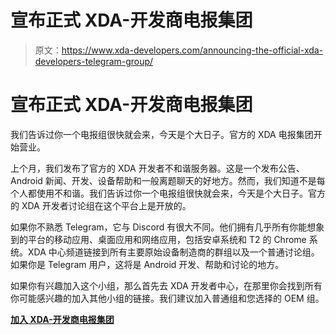 # 宣布正式 XDA-开发商电报集团

> 原文：<https://www.xda-developers.com/announcing-the-official-xda-developers-telegram-group/>

# 宣布正式 XDA-开发商电报集团

我们告诉过你一个电报组很快就会来，今天是个大日子。官方的 XDA 电报集团开始营业。

上个月，我们发布了官方的 XDA 开发者不和谐服务器。这是一个发布公告、Android 新闻、开发、设备帮助和一般离题聊天的好地方。然而，我们知道不是每个人都使用不和谐。我们告诉过你一个电报组很快就会来，今天是个大日子。官方的 XDA 开发者讨论组在这个平台上是开放的。

如果你不熟悉 Telegram，它与 Discord 有很大不同。他们拥有几乎所有你能想象到的平台的移动应用、桌面应用和网络应用，包括安卓系统和 T2 的 Chrome 系统。XDA 中心频道链接到所有主要原始设备制造商的群组以及一个普通讨论组。如果你是 Telegram 用户，这将是 Android 开发、帮助和讨论的地方。

如果你有兴趣加入这个小组，那么首先去 XDA 开发者中心，在那里你会找到所有你可能感兴趣的加入其他小组的链接。我们建议加入普通组和您选择的 OEM 组。

[**加入 XDA-开发商电报集团**](https://t.me/xdadevelopershub)
